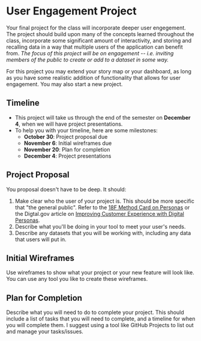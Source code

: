# User Engagement Project

Your final project for the class will incorporate deeper user engegement. The project should build upon many of the concepts learned throughout the class, incorporate some significant amount of interactivity, and storing and recalling data in a way that multiple users of the application can benefit from. _The focus of this project will be on engagement -- i.e. inviting members of the public to create or add to a dataset in some way._

For this project you may extend your story map or your dashboard, as long as you have some realistic addition of functionality that allows for user engagement. You may also start a new project.

## Timeline

- This project will take us through the end of the semester on **December 4**, when we will have project presentations.
- To help you with your timeline, here are some milestones:
  - **October 30**: Project proposal due
  - **November 6**: Initial wireframes due
  - **November 20**: Plan for completion
  - **December 4**: Project presentations

## Project Proposal

You proposal doesn't have to be deep. It should:
1.  Make clear who the user of your project is. This should be more specific that "the general public". Refer to the [18F Method Card on Personas](https://guides.18f.gov/methods/decide/personas/) or the Digtal.gov article on [Improving Customer Experience with Digital Personas](https://digital.gov/2017/06/20/improving-customer-experience-with-digital-personas/).
2. Describe what you'll be doing in your tool to meet your user's needs.
3. Describe any datasets that you will be working with, including any data that users will put in.

## Initial Wireframes

Use wireframes to show what your project or your new feature will look like. You can use any tool you like to create these wireframes. 

## Plan for Completion

Describe what you will need to do to complete your project. This should include a list of tasks that you will need to complete, and a timeline for when you will complete them. I suggest using a tool like GitHub Projects to list out and manage your tasks/issues.